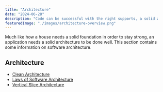 ```yaml
---
title: "Architecture"
date: "2024-06-28"
description: "Code can be successful with the right supports, a solid architecture."
featuredImage: "./images/architecture-overview.png"
---
```


Much like how a house needs a solid foundation in order to stay strong, an application needs a solid architecture to be done well. This section contains some information on software architecture.

## Architecture

- [Clean Architecture](/architecture/clean-architecture)
- [Laws of Software Architecture](/laws/laws-software-architecture)
- [Vertical Slice Architecture](/architecture/vertical-slice-architecture)